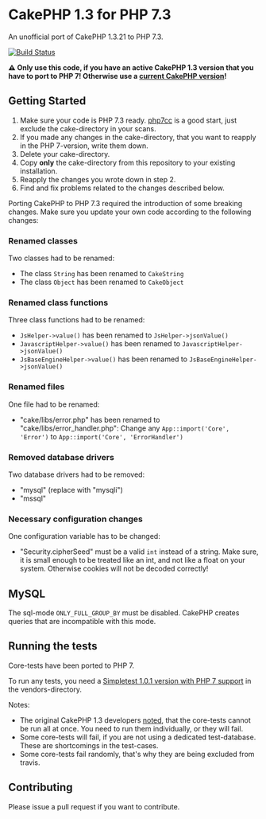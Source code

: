 # CakePHP 1.3 for PHP 7.3
An unofficial port of CakePHP 1.3.21 to PHP 7.3.

[![Build Status](https://travis-ci.org/littleant/cakephp-1.3.21.svg?branch=master)](https://travis-ci.org/littleant/cakephp-1.3.21)

**:warning: Only use this code, if you have an active CakePHP 1.3 version that you have to port to PHP 7!
Otherwise use a [current CakePHP version](https://cakephp.org/)!**

## Getting Started
1. Make sure your code is PHP 7.3 ready. [php7cc](https://github.com/sstalle/php7cc) is a good start, just exclude the cake-directory in your scans.
2. If you made any changes in the cake-directory, that you want to reapply in the PHP 7-version, write them down.
3. Delete your cake-directory.
4. Copy **only** the cake-directory from this repository to your existing installation.
5. Reapply the changes you wrote down in step 2.
6. Find and fix problems related to the changes described below.

Porting CakePHP to PHP 7.3 required the introduction of some breaking changes.
Make sure you update your own code according to the following changes:

### Renamed classes
Two classes had to be renamed:
- The class `String` has been renamed to `CakeString`
- The class `Object` has been renamed to `CakeObject`

### Renamed class functions
Three class functions had to be renamed:
- `JsHelper->value()` has been renamed to `JsHelper->jsonValue()`
- `JavascriptHelper->value()` has been renamed to `JavascriptHelper->jsonValue()`
- `JsBaseEngineHelper->value()` has been renamed to `JsBaseEngineHelper->jsonValue()`

### Renamed files
One file had to be renamed:
- "cake/libs/error.php" has been renamed to "cake/libs/error_handler.php": Change any `App::import('Core', 'Error')` to `App::import('Core', 'ErrorHandler')`

### Removed database drivers
Two database drivers had to be removed:
- "mysql" (replace with "mysqli")
- "mssql"

### Necessary configuration changes
One configuration variable has to be changed:
- "Security.cipherSeed" must be a valid `int` instead of a string. Make sure, it is small enough to be treated like an int, and not like a float on your system. Otherwise cookies will not be decoded correctly!

## MySQL
The sql-mode `ONLY_FULL_GROUP_BY` must be disabled. CakePHP creates queries that are incompatible with this mode.

## Running the tests
Core-tests have been ported to PHP 7.

To run any tests, you need a [Simpletest 1.0.1 version with PHP 7 support](https://github.com/littleant/simpletest-1.0.1) in the vendors-directory.

Notes:
* The original CakePHP 1.3 developers [noted](https://book.cakephp.org/1.3/en/The-Manual/Common-Tasks-With-CakePHP/Testing.html), that the core-tests cannot be run all at once. You need to run them individually, or they will fail.
* Some core-tests will fail, if you are not using a dedicated test-database. These are shortcomings in the test-cases.
* Some core-tests fail randomly, that's why they are being excluded from travis.

## Contributing
Please issue a pull request if you want to contribute.
